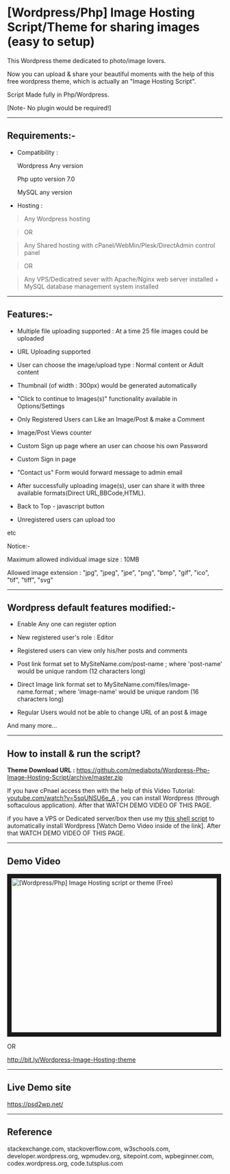 # [Wordpress/Php] Image Hosting Script/Theme for sharing images (easy to setup)

This Wordpress theme dedicated to photo/image lovers. 

Now you can upload & share your beautiful moments with the help of this free wordpress theme, which is actually an "Image Hosting Script". 

Script Made fully in Php/Wordpress. 

[Note- No plugin would be required!]

---

## Requirements:-

* Compatibility :

&nbsp;&nbsp;&nbsp;&nbsp;&nbsp;&nbsp;Wordpress Any version
 
&nbsp;&nbsp;&nbsp;&nbsp;&nbsp;&nbsp;Php upto version 7.0
 
&nbsp;&nbsp;&nbsp;&nbsp;&nbsp;&nbsp;MySQL any version

* Hosting :

>Any Wordpress hosting 

>OR 

>Any Shared hosting with cPanel/WebMin/Plesk/DirectAdmin control panel 

>OR 

>Any VPS/Dedicatred sever with Apache/Nginx web server installed + MySQL database management system installed

---

## Features:-

* Multiple file uploading supported : At a time 25 file images could be uploaded

* URL Uploading supported

* User can choose the image/upload type : Normal content or Adult content

* Thumbnail (of width : 300px) would be generated automatically

* "Click to continue to Images(s)" functionality available in Options/Settings

* Only Registered Users can Like an Image/Post & make a Comment

* Image/Post Views counter

* Custom Sign up page where an user can choose his own Password

* Custom Sign in page

* "Contact us" Form would forward message to admin email

* After successfully uploading image(s), user can share it with three available formats(Direct URL,BBCode,HTML).

* Back to Top - javascript button

* Unregistered users can upload too

etc


Notice:-

Maximum allowed individual image size : 10MB

Allowed image extension : "jpg", "jpeg", "jpe", "png", "bmp", "gif", "ico", "tif", "tiff", "svg"

---

## Wordpress default features modified:-

* Enable Any one can register option

* New registered user's role : Editor

* Registered users can view only his/her posts and comments

* Post link format set to MySiteName.com/post-name ; where 'post-name' would be unique random (12 characters long)

* Direct Image link format set to MySiteName.com/files/image-name.format ; where  'image-name' would be unique random (16 characters long)

* Regular Users would not be able to change URL of an post & image 

And many more...

---

## How to install & run the script?

**Theme Download URL :** https://github.com/mediabots/Wordpress-Php-Image-Hosting-Script/archive/master.zip

If you have cPnael access then with the help of this Video Tutorial: <a href="https://youtu.be/5sqUNSU6e_A" target="_blank">youtube.com/watch?v=5sqUNSU6e_A</a> , you can install Wordpress (through softaculous application). After that WATCH DEMO VIDEO OF THIS PAGE.

if you have a VPS or Dedicated server/box then use my <a href="https://github.com/mediabots/ubuntu_-_lamp-kubuntu_desktop-wordpress-ssl" target="_blank">this shell script</a> to automatically install Wordpress [Watch Demo Video inside of the link]. After that WATCH DEMO VIDEO OF THIS PAGE.

---

## Demo Video

<a href="http://www.youtube.com/watch?feature=player_embedded&v=FnxkgjyFhrA" target="_blank"><img src="http://img.youtube.com/vi/FnxkgjyFhrA/0.jpg" 
alt="[Wordpress/Php] Image Hosting script or theme (Free)" width="480" height="360" border="10" /></a>

OR

<a href="http://bit.ly/Wordpress-Image-Hosting-theme" target="_blank">http://bit.ly/Wordpress-Image-Hosting-theme</a>

---

## Live Demo site

https://psd2wp.net/

---

## Reference

stackexchange.com, stackoverflow.com, w3schools.com, developer.wordpress.org,  wpmudev.org, sitepoint.com, 
wpbeginner.com, codex.wordpress.org,  code.tutsplus.com
